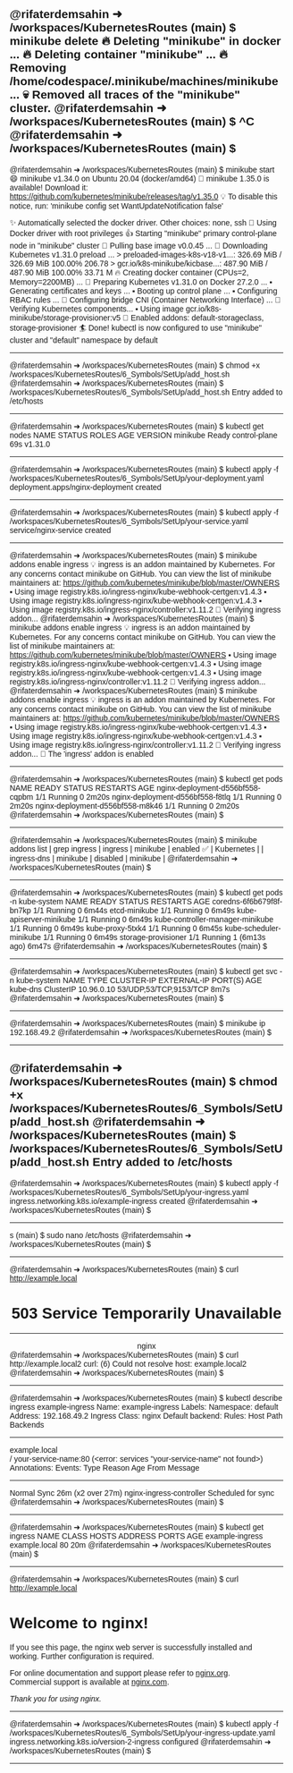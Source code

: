 @rifaterdemsahin ➜ /workspaces/KubernetesRoutes (main) $ minikube delete
🔥  Deleting "minikube" in docker ...
🔥  Deleting container "minikube" ...
🔥  Removing /home/codespace/.minikube/machines/minikube ...
💀  Removed all traces of the "minikube" cluster.
@rifaterdemsahin ➜ /workspaces/KubernetesRoutes (main) $ ^C
@rifaterdemsahin ➜ /workspaces/KubernetesRoutes (main) $ 
---

@rifaterdemsahin ➜ /workspaces/KubernetesRoutes (main) $ minikube start
😄  minikube v1.34.0 on Ubuntu 20.04 (docker/amd64)
🎉  minikube 1.35.0 is available! Download it: https://github.com/kubernetes/minikube/releases/tag/v1.35.0
💡  To disable this notice, run: 'minikube config set WantUpdateNotification false'

✨  Automatically selected the docker driver. Other choices: none, ssh
📌  Using Docker driver with root privileges
👍  Starting "minikube" primary control-plane node in "minikube" cluster
🚜  Pulling base image v0.0.45 ...
💾  Downloading Kubernetes v1.31.0 preload ...
    > preloaded-images-k8s-v18-v1...:  326.69 MiB / 326.69 MiB  100.00% 206.78 
    > gcr.io/k8s-minikube/kicbase...:  487.90 MiB / 487.90 MiB  100.00% 33.71 M
🔥  Creating docker container (CPUs=2, Memory=2200MB) ...
🐳  Preparing Kubernetes v1.31.0 on Docker 27.2.0 ...
    ▪ Generating certificates and keys ...
    ▪ Booting up control plane ...
    ▪ Configuring RBAC rules ...
🔗  Configuring bridge CNI (Container Networking Interface) ...
🔎  Verifying Kubernetes components...
    ▪ Using image gcr.io/k8s-minikube/storage-provisioner:v5
🌟  Enabled addons: default-storageclass, storage-provisioner
🏄  Done! kubectl is now configured to use "minikube" cluster and "default" namespace by default

---

@rifaterdemsahin ➜ /workspaces/KubernetesRoutes (main) $ chmod +x /workspaces/KubernetesRoutes/6_Symbols/SetUp/add_host.sh
@rifaterdemsahin ➜ /workspaces/KubernetesRoutes (main) $ /workspaces/KubernetesRoutes/6_Symbols/SetUp/add_host.sh
Entry added to /etc/hosts

---

@rifaterdemsahin ➜ /workspaces/KubernetesRoutes (main) $ kubectl get nodes
NAME       STATUS   ROLES           AGE   VERSION
minikube   Ready    control-plane   69s   v1.31.0

---

@rifaterdemsahin ➜ /workspaces/KubernetesRoutes (main) $ kubectl apply -f /workspaces/KubernetesRoutes/6_Symbols/SetUp/your-deployment.yaml
deployment.apps/nginx-deployment created

---

@rifaterdemsahin ➜ /workspaces/KubernetesRoutes (main) $ kubectl apply -f /workspaces/KubernetesRoutes/6_Symbols/SetUp/your-service.yaml
service/nginx-service created

---


@rifaterdemsahin ➜ /workspaces/KubernetesRoutes (main) $ minikube addons enable ingress
💡  ingress is an addon maintained by Kubernetes. For any concerns contact minikube on GitHub.
You can view the list of minikube maintainers at: https://github.com/kubernetes/minikube/blob/master/OWNERS
    ▪ Using image registry.k8s.io/ingress-nginx/kube-webhook-certgen:v1.4.3
    ▪ Using image registry.k8s.io/ingress-nginx/kube-webhook-certgen:v1.4.3
    ▪ Using image registry.k8s.io/ingress-nginx/controller:v1.11.2
🔎  Verifying ingress addon...
@rifaterdemsahin ➜ /workspaces/KubernetesRoutes (main) $ minikube addons enable ingress
💡  ingress is an addon maintained by Kubernetes. For any concerns contact minikube on GitHub.
You can view the list of minikube maintainers at: https://github.com/kubernetes/minikube/blob/master/OWNERS
    ▪ Using image registry.k8s.io/ingress-nginx/kube-webhook-certgen:v1.4.3
    ▪ Using image registry.k8s.io/ingress-nginx/kube-webhook-certgen:v1.4.3
    ▪ Using image registry.k8s.io/ingress-nginx/controller:v1.11.2
🔎  Verifying ingress addon...
@rifaterdemsahin ➜ /workspaces/KubernetesRoutes (main) $ minikube addons enable ingress
💡  ingress is an addon maintained by Kubernetes. For any concerns contact minikube on GitHub.
You can view the list of minikube maintainers at: https://github.com/kubernetes/minikube/blob/master/OWNERS
    ▪ Using image registry.k8s.io/ingress-nginx/kube-webhook-certgen:v1.4.3
    ▪ Using image registry.k8s.io/ingress-nginx/kube-webhook-certgen:v1.4.3
    ▪ Using image registry.k8s.io/ingress-nginx/controller:v1.11.2
🔎  Verifying ingress addon...
🌟  The 'ingress' addon is enabled

---

@rifaterdemsahin ➜ /workspaces/KubernetesRoutes (main) $ kubectl get pods
NAME                               READY   STATUS    RESTARTS   AGE
nginx-deployment-d556bf558-cqpbm   1/1     Running   0          2m20s
nginx-deployment-d556bf558-f8tlq   1/1     Running   0          2m20s
nginx-deployment-d556bf558-m8k46   1/1     Running   0          2m20s
@rifaterdemsahin ➜ /workspaces/KubernetesRoutes (main) $ 

---

@rifaterdemsahin ➜ /workspaces/KubernetesRoutes (main) $    minikube addons list | grep ingress
| ingress                     | minikube | enabled ✅   | Kubernetes                     |
| ingress-dns                 | minikube | disabled     | minikube                       |
@rifaterdemsahin ➜ /workspaces/KubernetesRoutes (main) $ 

---

@rifaterdemsahin ➜ /workspaces/KubernetesRoutes (main) $    kubectl get pods -n kube-system
NAME                               READY   STATUS    RESTARTS        AGE
coredns-6f6b679f8f-bn7kp           1/1     Running   0               6m44s
etcd-minikube                      1/1     Running   0               6m49s
kube-apiserver-minikube            1/1     Running   0               6m49s
kube-controller-manager-minikube   1/1     Running   0               6m49s
kube-proxy-5txk4                   1/1     Running   0               6m45s
kube-scheduler-minikube            1/1     Running   0               6m49s
storage-provisioner                1/1     Running   1 (6m13s ago)   6m47s
@rifaterdemsahin ➜ /workspaces/KubernetesRoutes (main) $ 

---

@rifaterdemsahin ➜ /workspaces/KubernetesRoutes (main) $ kubectl get svc -n kube-system
NAME       TYPE        CLUSTER-IP   EXTERNAL-IP   PORT(S)                  AGE
kube-dns   ClusterIP   10.96.0.10   <none>        53/UDP,53/TCP,9153/TCP   8m7s
@rifaterdemsahin ➜ /workspaces/KubernetesRoutes (main) $ 

---

@rifaterdemsahin ➜ /workspaces/KubernetesRoutes (main) $    minikube ip
192.168.49.2
@rifaterdemsahin ➜ /workspaces/KubernetesRoutes (main) $ 

---
@rifaterdemsahin ➜ /workspaces/KubernetesRoutes (main) $ chmod +x /workspaces/KubernetesRoutes/6_Symbols/SetUp/add_host.sh
@rifaterdemsahin ➜ /workspaces/KubernetesRoutes (main) $ /workspaces/KubernetesRoutes/6_Symbols/SetUp/add_host.sh
Entry added to /etc/hosts
---

@rifaterdemsahin ➜ /workspaces/KubernetesRoutes (main) $ kubectl apply -f /workspaces/KubernetesRoutes/6_Symbols/SetUp/your-ingress.yaml
ingress.networking.k8s.io/example-ingress created
@rifaterdemsahin ➜ /workspaces/KubernetesRoutes (main) $ 

---

s (main) $ sudo nano /etc/hosts
@rifaterdemsahin ➜ /workspaces/KubernetesRoutes (main) $ 

---

@rifaterdemsahin ➜ /workspaces/KubernetesRoutes (main) $  curl http://example.local
<html>
<head><title>503 Service Temporarily Unavailable</title></head>
<body>
<center><h1>503 Service Temporarily Unavailable</h1></center>
<hr><center>nginx</center>
</body>
</html>
@rifaterdemsahin ➜ /workspaces/KubernetesRoutes (main) $  curl http://example.local2
curl: (6) Could not resolve host: example.local2
@rifaterdemsahin ➜ /workspaces/KubernetesRoutes (main) $ 

---

@rifaterdemsahin ➜ /workspaces/KubernetesRoutes (main) $ kubectl describe ingress example-ingress
Name:             example-ingress
Labels:           <none>
Namespace:        default
Address:          192.168.49.2
Ingress Class:    nginx
Default backend:  <default>
Rules:
  Host           Path  Backends
  ----           ----  --------
  example.local  
                 /   your-service-name:80 (<error: services "your-service-name" not found>)
Annotations:     <none>
Events:
  Type    Reason  Age                From                      Message
  ----    ------  ----               ----                      -------
  Normal  Sync    26m (x2 over 27m)  nginx-ingress-controller  Scheduled for sync
@rifaterdemsahin ➜ /workspaces/KubernetesRoutes (main) $ 

---

@rifaterdemsahin ➜ /workspaces/KubernetesRoutes (main) $ kubectl get ingress
NAME              CLASS    HOSTS           ADDRESS   PORTS   AGE
example-ingress   <none>   example.local             80      20m
@rifaterdemsahin ➜ /workspaces/KubernetesRoutes (main) $ 

---


@rifaterdemsahin ➜ /workspaces/KubernetesRoutes (main) $ curl http://example.local
<!DOCTYPE html>
<html>
<head>
<title>Welcome to nginx!</title>
<style>
    body {
        width: 35em;
        margin: 0 auto;
        font-family: Tahoma, Verdana, Arial, sans-serif;
    }
</style>
</head>
<body>
<h1>Welcome to nginx!</h1>
<p>If you see this page, the nginx web server is successfully installed and
working. Further configuration is required.</p>

<p>For online documentation and support please refer to
<a href="http://nginx.org/">nginx.org</a>.<br/>
Commercial support is available at
<a href="http://nginx.com/">nginx.com</a>.</p>

<p><em>Thank you for using nginx.</em></p>
</body>

---

@rifaterdemsahin ➜ /workspaces/KubernetesRoutes (main) $ kubectl apply -f /workspaces/KubernetesRoutes/6_Symbols/SetUp/your-ingress-update.yaml
ingress.networking.k8s.io/version-2-ingress configured
@rifaterdemsahin ➜ /workspaces/KubernetesRoutes (main) $ 

---

